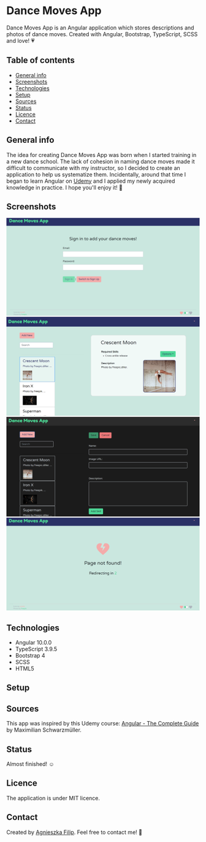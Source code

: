 # Dance Moves App

Dance Moves App is an Angular application which stores descriptions and photos of dance moves. Created with Angular, Bootstrap, TypeScript, SCSS and love! :heartpulse:


## Table of contents

  - [General info](#general-info)
  - [Screenshots](#screenshots)
  - [Technologies](#technologies)
  - [Setup](#setup)
  - [Sources](#sources)
  - [Status](#status)
  - [Licence](#licence)
  - [Contact](#contact)
  
  
  ## General info

The idea for creating Dance Moves App was born when I started training in a new dance school. The lack of cohesion in naming dance moves made it difficult to communicate with my instructor, so I decided to create an application to help us systematize them. Incidentally, around that time I began to learn Angular on [Udemy](https://www.udemy.com/course/the-complete-guide-to-angular-2/?fbclid=IwAR2wtTIngBK94YRfnn0QGTGoo6Hiv9Fjh51anLqHyBc2ehA3At_9K0TzzAg) and I applied my newly acquired knowledge in practice. I hope you'll enjoy it! :dancer:

## Screenshots

![screenshot of auth component](https://raw.githubusercontent.com/agnieszka-filip/Dance-Moves-App/master/images/screenshot-auth.png)
![screenshot of app details](https://raw.githubusercontent.com/agnieszka-filip/Dance-Moves-App/master/images/screenshot-details.png)
![screenshot of app's dark mode](https://raw.githubusercontent.com/agnieszka-filip/Dance-Moves-App/master/images/screenshot-dark.png)
![screenshot of page not found](https://raw.githubusercontent.com/agnieszka-filip/Dance-Moves-App/master/images/screenshot-not-found.png)

## Technologies

- Angular 10.0.0
- TypeScript 3.9.5
- Bootstrap 4
- SCSS
- HTML5

## Setup

## Sources

This app was inspired by this Udemy course: [Angular - The Complete Guide](https://www.udemy.com/course/the-complete-guide-to-angular-2/?fbclid=IwAR2wtTIngBK94YRfnn0QGTGoo6Hiv9Fjh51anLqHyBc2ehA3At_9K0TzzAg) by Maximilian Schwarzmüller.

## Status

Almost finished! :relaxed:

## Licence

The application is under MIT licence.

## Contact

Created by [Agnieszka Filip](https://github.com/agnieszka-filip). Feel free to contact me! :email:
